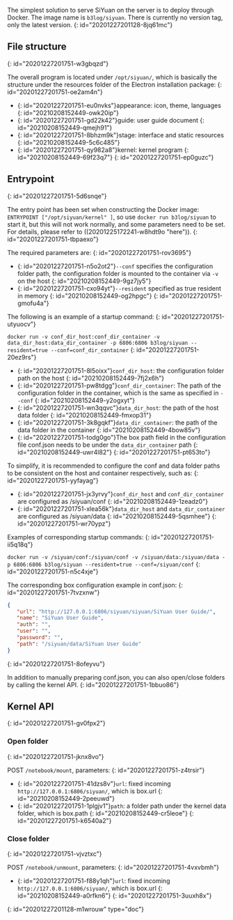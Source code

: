 The simplest solution to serve SiYuan on the server is to deploy through Docker. The image name is `b3log/siyuan`. There is currently no version tag, only the latest version.
{: id="20201227201128-8jq61mc"}

## File structure
{: id="20201227201751-w3gbqzd"}

The overall program is located under `/opt/siyuan/`, which is basically the structure under the resources folder of the Electron installation package:
{: id="20201227201751-oe2am4n"}

* {: id="20201227201751-eu0nvks"}appearance: icon, theme, languages
  {: id="20210208152449-owk20ip"}
* {: id="20201227201751-gd22k42"}guide: user guide document
  {: id="20210208152449-qmejh91"}
* {: id="20201227201751-8bhzm9k"}stage: interface and static resources
  {: id="20210208152449-5c6c485"}
* {: id="20201227201751-qy982a8"}kernel: kernel program
  {: id="20210208152449-69f23q7"}
{: id="20201227201751-ep0guzc"}

## Entrypoint
{: id="20201227201751-5d6snqe"}

The entry point has been set when constructing the Docker image: `ENTRYPOINT ["/opt/siyuan/kernel" ]`, so use `docker run b3log/siyuan` to start it, but this will not work normally, and some parameters need to be set. For details, please refer to ((20201225172241-w8hdt9o "here")).
{: id="20201227201751-tbpaexo"}

The required parameters are:
{: id="20201227201751-rov3695"}

* {: id="20201227201751-n5o2ot2"}`--conf` specifies the configuration folder path, the configuration folder is mounted to the container via `-v` on the host
  {: id="20210208152449-9gz7jy5"}
* {: id="20201227201751-cxo94yt"}`--resident` specified as true resident in memory
  {: id="20210208152449-og2hpgc"}
{: id="20201227201751-gmofu4a"}

The following is an example of a startup command:
{: id="20201227201751-utyuocv"}

`docker run -v conf_dir_host:conf_dir_container -v data_dir_host:data_dir_container -p 6806:6806 b3log/siyuan --resident=true --conf=conf_dir_container`
{: id="20201227201751-20ez9rs"}

* {: id="20201227201751-8l5oixx"}`conf_dir_host`: the configuration folder path on the host
  {: id="20210208152449-7fj2x6h"}
* {: id="20201227201751-pw8tdgg"}`conf_dir_container`: The path of the configuration folder in the container, which is the same as specified in `--conf`
  {: id="20210208152449-y2ogxyt"}
* {: id="20201227201751-wn3qqvc"}`data_dir_host`: the path of the host data folder
  {: id="20210208152449-fmxop31"}
* {: id="20201227201751-3k8gqkf"}`data_dir_container`: the path of the data folder in the container
  {: id="20210208152449-4bow85v"}
* {: id="20201227201751-todg0go"}The box path field in the configuration file conf.json needs to be under the `data_dir_container` path
  {: id="20210208152449-uwr4l82"}
{: id="20201227201751-pt653to"}

To simplify, it is recommended to configure the conf and data folder paths to be consistent on the host and container respectively, such as:
{: id="20201227201751-yyfayag"}

* {: id="20201227201751-jx3yrvy"}`conf_dir_host` and `conf_dir_container` are configured as /siyuan/conf
  {: id="20210208152449-1zeadz0"}
* {: id="20201227201751-xlea56k"}`data_dir_host` and `data_dir_container` are configured as /siyuan/data
  {: id="20210208152449-5qsmhee"}
{: id="20201227201751-wr70ypz"}

Examples of corresponding startup commands:
{: id="20201227201751-ii5q18q"}

`docker run -v /siyuan/conf:/siyuan/conf -v /siyuan/data:/siyuan/data -p 6806:6806 b3log/siyuan --resident=true --conf=/siyuan/conf`
{: id="20201227201751-n5c4xje"}

The corresponding box configuration example in conf.json:
{: id="20201227201751-7tvzxnw"}

```json
{
   "url": "http://127.0.0.1:6806/siyuan/siyuan/SiYuan User Guide/",
   "name": "SiYuan User Guide",
   "auth": "",
   "user": "",
   "password": "",
   "path": "/siyuan/data/SiYuan User Guide"
}
```
{: id="20201227201751-8ofeyvu"}

In addition to manually preparing conf.json, you can also open/close folders by calling the kernel API.
{: id="20201227201751-1bbuo86"}

## Kernel API
{: id="20201227201751-gv0fpx2"}

### Open folder
{: id="20201227201751-jknx8vo"}

POST `/notebook/mount`, parameters:
{: id="20201227201751-z4trsir"}

* {: id="20201227201751-41dzs8v"}`url`: fixed incoming `http://127.0.0.1:6806/siyuan/`, which is box.url
  {: id="20210208152449-2peeuwd"}
* {: id="20201227201751-1plgjv1"}`path`: a folder path under the kernel data folder, which is box.path
  {: id="20210208152449-cr5leoe"}
{: id="20201227201751-k6540a2"}

### Close folder
{: id="20201227201751-vjvztxc"}

POST `/notebook/unmount`, parameters:
{: id="20201227201751-4vxvbmh"}

* {: id="20201227201751-f88y1qh"}`url`: fixed incoming `http://127.0.0.1:6806/siyuan/`, which is box.url
  {: id="20210208152449-a0rfkn6"}
{: id="20201227201751-3uuxh8x"}


{: id="20201227201128-m1wrouw" type="doc"}
